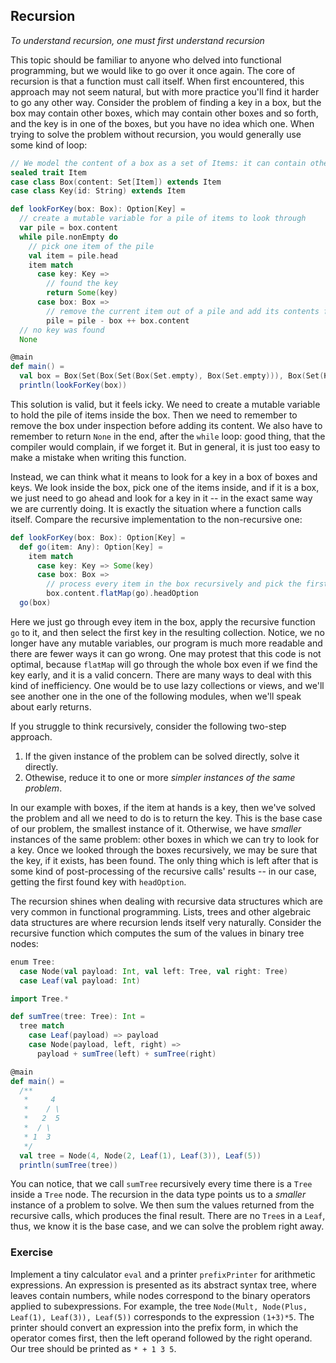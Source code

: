 ## Recursion 

*To understand recursion, one must first understand recursion* 

This topic should be familiar to anyone who delved into functional programming, but we would like to go over it once again. 
The core of recursion is that a function must call itself. 
When first encountered, this approach may not seem natural, but with more practice you'll find it harder to go any 
other way. 
Consider the problem of finding a key in a box, but the box may contain other boxes, which may contain other boxes and 
so forth, and the key is in one of the boxes, but you have no idea which one. 
When trying to solve the problem without recursion, you would generally use some kind of loop: 

```scala 3
// We model the content of a box as a set of Items: it can contain other boxes or keys 
sealed trait Item
case class Box(content: Set[Item]) extends Item
case class Key(id: String) extends Item

def lookForKey(box: Box): Option[Key] =
  // create a mutable variable for a pile of items to look through
  var pile = box.content
  while pile.nonEmpty do
    // pick one item of the pile
    val item = pile.head
    item match
      case key: Key => 
        // found the key
        return Some(key)
      case box: Box => 
        // remove the current item out of a pile and add its contents for further inspection
        pile = pile - box ++ box.content
  // no key was found
  None 

@main
def main() =
  val box = Box(Set(Box(Set(Box(Set.empty), Box(Set.empty))), Box(Set(Key(), Box(Set.empty)))))
  println(lookForKey(box))
```

This solution is valid, but it feels icky. 
We need to create a mutable variable to hold the pile of items inside the box. 
Then we need to remember to remove the box under inspection before adding its content.
We also have to remember to return `None` in the end, after the `while` loop: good thing, that the compiler would 
complain, if we forget it. 
But in general, it is just too easy to make a mistake when writing this function.

Instead, we can think what it means to look for a key in a box of boxes and keys. 
We look inside the box, pick one of the items inside, and if it is a box, we just need to go ahead and look for a key 
in it -- in the exact same way we are currently doing. 
It is exactly the situation where a function calls itself. 
Compare the recursive implementation to the non-recursive one: 

```scala 3
def lookForKey(box: Box): Option[Key] =
  def go(item: Any): Option[Key] =
    item match
      case key: Key => Some(key)
      case box: Box =>
        // process every item in the box recursively and pick the first key in the result, if it exists
        box.content.flatMap(go).headOption
  go(box)
```

Here we just go through evey item in the box, apply the recursive function `go` to it, and then select the first key 
in the resulting collection. 
Notice, we no longer have any mutable variables, our program is much more readable and there are fewer ways it can go
wrong. 
One may protest that this code is not optimal, because `flatMap` will go through the whole box even if we find the key
early, and it is a valid concern. 
There are many ways to deal with this kind of inefficiency. 
One would be to use lazy collections or views, and we'll see another one in the one of the following modules, when we'll
speak about early returns. 

If you struggle to think recursively, consider the following two-step approach. 
1. If the given instance of the problem can be solved directly, solve it directly. 
2. Othewise, reduce it to one or more *simpler instances of the same problem*. 

In our example with boxes, if the item at hands is a key, then we've solved the problem and all we need to do is to 
return the key. 
This is the base case of our problem, the smallest instance of it. 
Otherwise, we have *smaller* instances of the same problem: other boxes in which we can try to look for a key.
Once we looked through the boxes recursively, we may be sure that the key, if it exists, has been found.
The only thing which is left after that is some kind of post-processing of the recursive calls' results -- in our case,
getting the first found key with `headOption`. 

The recursion shines when dealing with recursive data structures which are very common in functional programming. 
Lists, trees and other algebraic data structures are where recursion lends itself very naturally. 
Consider the recursive function which computes the sum of the values in binary tree nodes: 

```scala 3
enum Tree:
  case Node(val payload: Int, val left: Tree, val right: Tree)
  case Leaf(val payload: Int)

import Tree.*

def sumTree(tree: Tree): Int =
  tree match
    case Leaf(payload) => payload
    case Node(payload, left, right) =>
      payload + sumTree(left) + sumTree(right)

@main
def main() =
  /**
   *     4
   *    / \
   *   2  5
   *  / \
   * 1  3
   */
  val tree = Node(4, Node(2, Leaf(1), Leaf(3)), Leaf(5))
  println(sumTree(tree))
```

You can notice, that we call `sumTree` recursively every time there is a `Tree` inside a `Tree` node.
The recursion in the data type points us to a *smaller* instance of a problem to solve.
We then sum the values returned from the recursive calls, which produces the final result. 
There are no `Tree`s in a `Leaf`, thus, we know it is the base case, and we can solve the problem right away.
 
### Exercise 

Implement a tiny calculator `eval` and a printer `prefixPrinter` for arithmetic expressions. 
An expression is presented as its abstract syntax tree, where leaves contain numbers, while nodes correspond to the 
binary operators applied to subexpressions. 
For example, the tree `Node(Mult, Node(Plus, Leaf(1), Leaf(3)), Leaf(5))` corresponds to the expression `(1+3)*5`. 
The printer should convert an expression into the prefix form, in which the operator comes first, then the left 
operand followed by the right operand. 
Our tree should be printed as `* + 1 3 5`. 